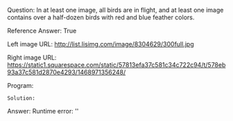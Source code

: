 Question: In at least one image, all birds are in flight, and at least one image contains over a half-dozen birds with red and blue feather colors.

Reference Answer: True

Left image URL: http://list.lisimg.com/image/8304629/300full.jpg

Right image URL: https://static1.squarespace.com/static/57813efa37c581c34c722c94/t/578eb93a37c581d2870e4293/1468971356248/

Program:

```
Solution:
```
Answer: Runtime error: ''

